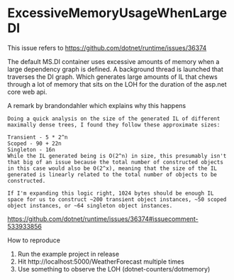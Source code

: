 # ExcessiveMemoryUsageWhenLargeDI

This issue refers to https://github.com/dotnet/runtime/issues/36374

The default MS.DI container uses excessive amounts of memory when a large dependency graph is defined.
A background thread is launched that traverses the DI graph. Which generates large amounts of IL that chews through a lot of memory that sits on the LOH for the duration of the asp.net core web api.

A remark by brandondahler which explains why this happens 

```
Doing a quick analysis on the size of the generated IL of different maximally dense trees, I found they follow these approximate sizes:

Transient - 5 * 2^n
Scoped - 90 + 22n
Singleton - 16n
While the IL generated being is O(2^n) in size, this presumably isn't that big of an issue because the total number of constructed objects in this case would also be O(2^x), meaning that the size of the IL generated is linearly related to the total number of objects to be constructed.

If I'm expanding this logic right, 1024 bytes should be enough IL space for us to construct ~200 transient object instances, ~50 scoped object instances, or ~64 singleton object instances.
``` 
https://github.com/dotnet/runtime/issues/36374#issuecomment-533933856

How to reproduce
1. Run the example project in release
2. Hit http://localhost:5000/WeatherForecast multiple times
3. Use something to observe the LOH (dotnet-counters/dotmemory)

[logo]: ./images/dotnet-counters.PNG "dotnet-counters example"
[logo]: ./images/dotmemory-visual.PNG "dotmemory visual example"

